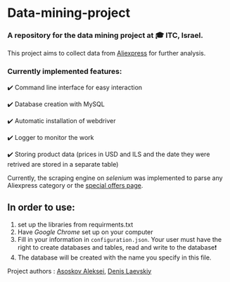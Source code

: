 # Data-mining-project
### A repository for the data mining project at :mortar_board: ITC, Israel. 
This project aims to collect data from [Aliexpress](https://aliexpress.com) for further analysis. 
### Currently implemented features:
:heavy_check_mark: Command line interface for easy interaction

:heavy_check_mark: Database creation with MySQL

:heavy_check_mark: Automatic installation of webdriver

:heavy_check_mark: Logger to monitor the work 

:heavy_check_mark: Storing product data (prices in USD and ILS and the date they were retrived are stored in a separate table)

Currently, the scraping engine on *selenium* was implemented to parse any Aliexpress category or the [special offers page](https://campaign.aliexpress.com/wow/gcp/new-user-channel/index).
## In order to use:
1. set up the libraries from requirments.txt
2. Have *Google Chrome* set up on your computer
3. Fill in your information in ```configuration.json```. Your user must have the right to create databases and tables, read and write to the database:exclamation:
4. The database will be created with the name you specify in this file.

Project authors : [Asoskov Aleksei](https://www.linkedin.com/in/aleksei-asoskov-b3051b257/), [Denis Laevskiy](https://www.linkedin.com/in/denis-laevskiy-79b715221/)
